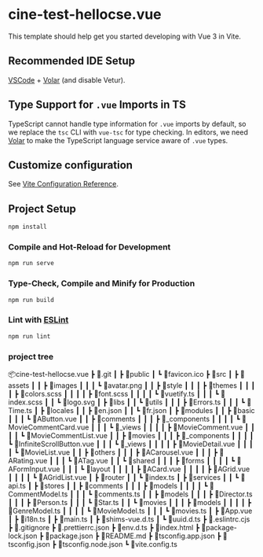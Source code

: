 # cine-test-hellocse.vue

This template should help get you started developing with Vue 3 in Vite.

## Recommended IDE Setup

[VSCode](https://code.visualstudio.com/) + [Volar](https://marketplace.visualstudio.com/items?itemName=Vue.volar) (and disable Vetur).

## Type Support for `.vue` Imports in TS

TypeScript cannot handle type information for `.vue` imports by default, so we replace the `tsc` CLI with `vue-tsc` for type checking. In editors, we need [Volar](https://marketplace.visualstudio.com/items?itemName=Vue.volar) to make the TypeScript language service aware of `.vue` types.

## Customize configuration

See [Vite Configuration Reference](https://vitejs.dev/config/).

## Project Setup

```sh
npm install
```

### Compile and Hot-Reload for Development

```sh
npm run serve
```

### Type-Check, Compile and Minify for Production

```sh
npm run build
```

### Lint with [ESLint](https://eslint.org/)

```sh
npm run lint
```

### project tree

📦cine-test-hellocse.vue
┣ 📂.git
┃
┣ 📂public
┃ ┗ 📜favicon.ico
┣ 📂src
┃ ┣ 📂assets
┃ ┃ ┣ 📂images
┃ ┃ ┃ ┗ 📜avatar.png
┃ ┃ ┣ 📂style
┃ ┃ ┃ ┣ 📂themes
┃ ┃ ┃ ┃ ┣ 📜colors.scss
┃ ┃ ┃ ┃ ┣ 📜font.scss
┃ ┃ ┃ ┃ ┗ 📜vuetify.ts
┃ ┃ ┃ ┗ 📜index.scss
┃ ┃ ┗ 📜logo.svg
┃ ┣ 📂libs
┃ ┃ ┗ 📂utils
┃ ┃ ┃ ┣ 📜Errors.ts
┃ ┃ ┃ ┗ 📜Time.ts
┃ ┣ 📂locales
┃ ┃ ┣ 📜en.json
┃ ┃ ┗ 📜fr.json
┃ ┣ 📂modules
┃ ┃ ┣ 📂basic
┃ ┃ ┃ ┗ 📜AButton.vue
┃ ┃ ┣ 📂comments
┃ ┃ ┃ ┣ 📂_components
┃ ┃ ┃ ┃ ┗ 📜MovieCommentCard.vue
┃ ┃ ┃ ┗ 📂_views
┃ ┃ ┃ ┃ ┣ 📜MovieComment.vue
┃ ┃ ┃ ┃ ┗ 📜MovieCommentList.vue
┃ ┃ ┣ 📂movies
┃ ┃ ┃ ┣ 📂_components
┃ ┃ ┃ ┃ ┗ 📜InfiniteScrollButton.vue
┃ ┃ ┃ ┗ 📂_views
┃ ┃ ┃ ┃ ┣ 📜MovieDetail.vue
┃ ┃ ┃ ┃ ┗ 📜MovieList.vue
┃ ┃ ┣ 📂others
┃ ┃ ┃ ┣ 📜ACarousel.vue
┃ ┃ ┃ ┣ 📜ARating.vue
┃ ┃ ┃ ┗ 📜ATag.vue
┃ ┃ ┗ 📂shared
┃ ┃ ┃ ┣ 📂forms
┃ ┃ ┃ ┃ ┗ 📜AFormInput.vue
┃ ┃ ┃ ┗ 📂layout
┃ ┃ ┃ ┃ ┣ 📜ACard.vue
┃ ┃ ┃ ┃ ┣ 📜AGrid.vue
┃ ┃ ┃ ┃ ┗ 📜AGridList.vue
┃ ┣ 📂router
┃ ┃ ┗ 📜index.ts
┃ ┣ 📂services
┃ ┃ ┗ 📜api.ts
┃ ┣ 📂stores
┃ ┃ ┣ 📂comments
┃ ┃ ┃ ┣ 📂models
┃ ┃ ┃ ┃ ┗ 📜CommentModel.ts
┃ ┃ ┃ ┗ 📜comments.ts
┃ ┃ ┣ 📂models
┃ ┃ ┃ ┣ 📜Director.ts
┃ ┃ ┃ ┣ 📜Person.ts
┃ ┃ ┃ ┗ 📜Star.ts
┃ ┃ ┗ 📂movies
┃ ┃ ┃ ┣ 📂models
┃ ┃ ┃ ┃ ┣ 📜GenreModel.ts
┃ ┃ ┃ ┃ ┗ 📜MovieModel.ts
┃ ┃ ┃ ┗ 📜movies.ts
┃ ┣ 📜App.vue
┃ ┣ 📜i18n.ts
┃ ┣ 📜main.ts
┃ ┣ 📜shims-vue.d.ts
┃ ┗ 📜uuid.d.ts
┣ 📜.eslintrc.cjs
┣ 📜.gitignore
┣ 📜.prettierrc.json
┣ 📜env.d.ts
┣ 📜index.html
┣ 📜package-lock.json
┣ 📜package.json
┣ 📜README.md
┣ 📜tsconfig.app.json
┣ 📜tsconfig.json
┣ 📜tsconfig.node.json
┗ 📜vite.config.ts
